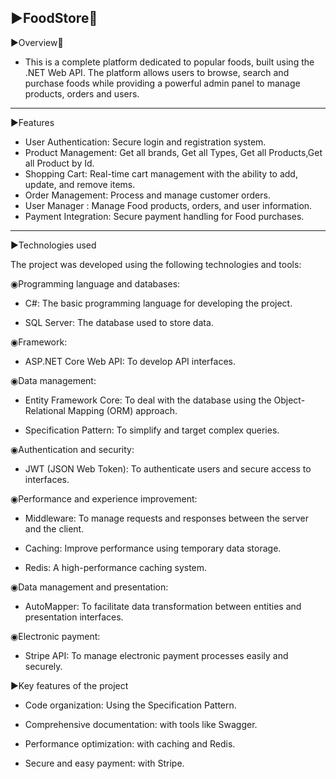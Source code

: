 ▶FoodStore🍔
----------------------------------
▶Overview👀

   - This is a complete platform dedicated to popular foods, built using the .NET Web API. The platform allows users to browse, search and purchase foods while providing a powerful admin panel to manage products, orders and users.

----------------------------------
▶Features 
   - User Authentication: Secure login and registration system.
   - Product Management: Get all brands, Get all Types, Get all Products,Get all Product by Id.
   - Shopping Cart: Real-time cart management with the ability to add, update, and remove items.
   - Order Management: Process and manage customer orders.
   - User Manager : Manage Food products, orders, and user information.
   - Payment Integration: Secure payment handling for Food purchases.
-----------------------------------
▶Technologies used

 The project was developed using the following technologies and tools:

 ◉Programming language and databases:

   - C#: The basic programming language for developing the project.

   - SQL Server: The database used to store data.

 ◉Framework:

   - ASP.NET Core Web API: To develop API interfaces.

 ◉Data management:

   - Entity Framework Core: To deal with the database using the Object-Relational Mapping (ORM) approach.

   - Specification Pattern: To simplify and target complex queries.

 ◉Authentication and security:

   - JWT (JSON Web Token): To authenticate users and secure access to interfaces.
     
 ◉Performance and experience improvement:

   - Middleware: To manage requests and responses between the server and the client.

   - Caching: Improve performance using temporary data storage.

   - Redis: A high-performance caching system.

  ◉Data management and presentation:

   - AutoMapper: To facilitate data transformation between entities and presentation interfaces.
     
  ◉Electronic payment:

   - Stripe API: To manage electronic payment processes easily and securely.
     
▶Key features of the project

  - Code organization: Using the Specification Pattern.
  
  - Comprehensive documentation: with tools like Swagger.

  - Performance optimization: with caching and Redis.
    
  - Secure and easy payment: with Stripe.
